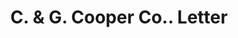 ---
doi: 10.7916/D89S334X
date_other: '1897'
date_other_textual: '1897'
form: correspondence
genre:
- Letters (correspondence)
name:
- C. & G. Cooper Co.
object_in_context_url: https://biggert.cul.columbia.edu/items/view/ave_biggert_01315
subject_hierarchical_geographic:
- Mt. Vernon, Ohio, United States
subject_name:
- C. & G. Cooper Co.
title: C. & G. Cooper Co.. Letter
sort_title: C. & G. Cooper Co.. Letter
call_number: ave_biggert_01315
coordinates:
- 40.39277777777778,-82.48111111111112
pid: ave_biggert_01315
identifiers: ave_biggert_01315
canvas_id: ldpd:396577
permalink: "/items/ave_biggert_01315/"
layout: iiif-image-page
---
